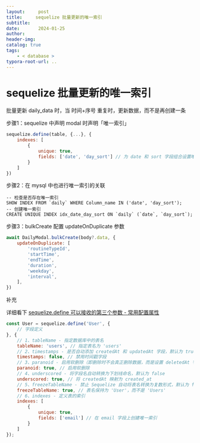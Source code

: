 ```yaml
---
layout:     post
title:     sequelize 批量更新的唯一索引
subtitle:  
date:       2024-01-25
author:     
header-img: 
catalog: true
tags:
    - < database >
typora-root-url: ..
---
```




# sequelize 批量更新的唯一索引

批量更新 daily_data 时，当 时间+序号 重复时，更新数据，而不是再创建一条

步骤1：sequelize 中声明 modal 时声明「唯一索引」

```js
sequelize.define(table, {...}, {
    indexes: [
        {
            unique: true,
            fields: ['date', 'day_sort'] // 为 date 和 sort 字段组合设置唯一索引
        }
    ]
})
```

步骤2：在 mysql 中也进行唯一索引的关联

```mysql
-- 检查是否存在唯一索引
SHOW INDEX FROM `daily` WHERE Column_name IN ('date', 'day_sort');
-- 创建唯一索引
CREATE UNIQUE INDEX idx_date_day_sort ON `daily` (`date`, `day_sort`);
```

步骤3：bulkCreate 配置 updateOnDuplicate 参数

```js
await DailyModal.bulkCreate(body?.data, {
    updateOnDuplicate: [
        'routineTypeId',
        'startTime',
        'endTime',
        'duration',
        'weekday',
        'interval',
    ],
})
```

补充

详细看下 [sequelize.define 可以接收的第三个参数 - 常用配置属性](https://sequelize.org/docs/v6/core-concepts/model-basics/#model-definition)

```js
const User = sequelize.define('User', {
    // 字段定义
}, {
    // 1、tableName - 指定数据库中的表名
    tableName: 'users', // 指定表名为 'users'
    // 2、timestamps - 是否自动添加 createdAt 和 updatedAt 字段，默认为 true
    timestamps: false, // 禁用时间戳字段
    // 3、paranoid - 启用软删除（即删除时不会真正删除数据，而是设置 deletedAt 字段），默认为 false
    paranoid: true, // 启用软删除
    // 4、underscored - 将字段名自动转换为下划线命名，默认为 false
    underscored: true, // 将 createdAt 映射为 created_at
    // 5、freezeTableName - 禁止 Sequelize 自动将表名转换为复数形式，默认为 false
    freezeTableName: true, // 表名保持为 'User'，而不是 'Users'
    // 6、indexes - 定义表的索引
    indexes: [
        {
            unique: true,
            fields: ['email'] // 在 email 字段上创建唯一索引
        }
    ]
});
```

